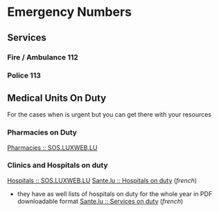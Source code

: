# Emergency Numbers

## Services

### Fire / Ambulance    112

### Police    113

## Medical Units On Duty

For the cases when is urgent but you can get there with your resources

### Pharmacies on Duty

[Pharmacies :: SOS.LUXWEB.LU](http://sos.luxweb.lu/en/duty-pharmacies)


### Clinics and Hospitals on duty 

[Hospitals :: SOS.LUXWEB.LU](http://sos.luxweb.lu/en/duty-hospital)
[Sante.lu :: Hospitals on duty](http://sante.public.lu/fr/urgences-gardes/services-garde/hopitaux-garde/index.html) (_french_)
  * they have as well lists of hospitals on duty for the whole year in PDF downloadable format
[Sante.lu :: Services on duty](http://sante.public.lu/fr/urgences-gardes/services-garde/index.html) (_french_)
